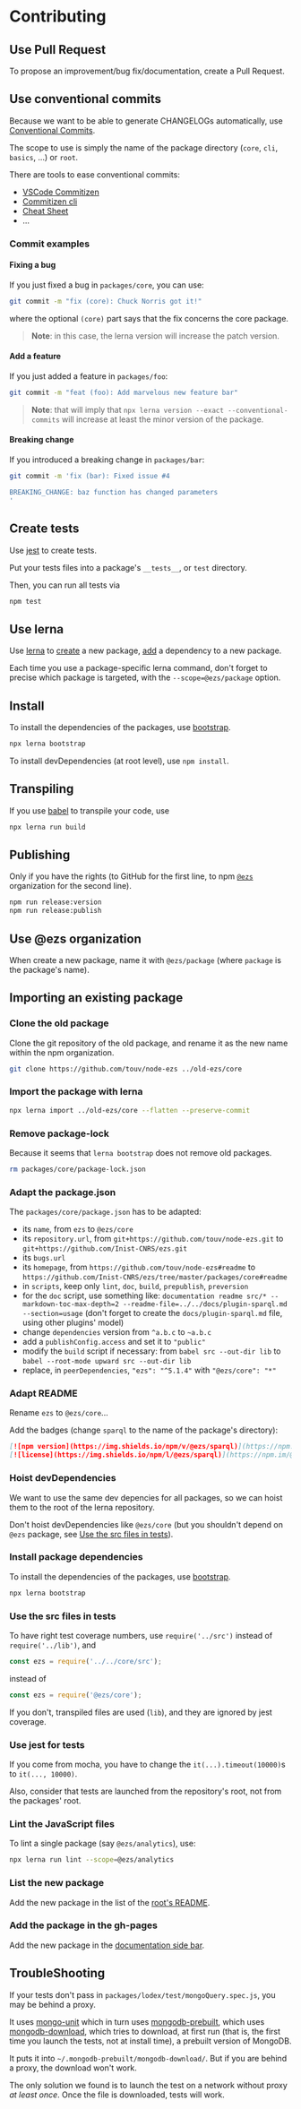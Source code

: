 # Contributing

## Use Pull Request

To propose an improvement/bug fix/documentation, create a Pull Request.

## Use conventional commits

Because we want to be able to generate CHANGELOGs automatically, use
[Conventional Commits](https://www.conventionalcommits.org).

The scope to use is simply the name of the package directory (`core`, `cli`,
`basics`, ...) or `root`.

There are tools to ease conventional commits:

- [VSCode Commitizen](https://github.com/KnisterPeter/vscode-commitizen)
- [Commitizen cli](http://commitizen.github.io/cz-cli/)
- [Cheat Sheet](https://www.cheatography.com/albelop/cheat-sheets/conventional-commits/)
- ...

### Commit examples

#### Fixing a bug

If you just fixed a bug in `packages/core`, you can use:

```bash
git commit -m "fix (core): Chuck Norris got it!"
```

where the optional `(core)` part says that the fix concerns the core package.

> **Note**: in this case, the lerna version will increase the patch version.

#### Add a feature

If you just added a feature in `packages/foo`:

```bash
git commit -m "feat (foo): Add marvelous new feature bar"
```

> **Note**: that will imply that
> `npx lerna version --exact --conventional-commits` will increase at least
> the minor version of the package.

#### Breaking change

If you introduced a breaking change in `packages/bar`:

```bash
git commit -m 'fix (bar): Fixed issue #4

BREAKING_CHANGE: baz function has changed parameters
'
```

## Create tests

Use [jest](https://jestjs.io) to create tests.

Put your tests files into a package's `__tests__`, or `test` directory.

Then, you can run all tests via

```bash
npm test
```

## Use lerna

Use [lerna](https://lerna.js.org/) to
[create](https://github.com/lerna/lerna/tree/master/commands/create) a new
package, [add](https://github.com/lerna/lerna/tree/master/commands/add) a
dependency to a new package.

Each time you use a package-specific lerna command, don't forget to precise
which package is targeted, with the `--scope=@ezs/package` option.

## Install

To install the dependencies of the packages, use
[bootstrap](https://github.com/lerna/lerna/tree/master/commands/bootstrap).

```bash
npx lerna bootstrap
```

To install devDependencies (at root level), use `npm install`.

## Transpiling

If you use [babel](https://babeljs.io) to transpile your code, use

```bash
npx lerna run build
```

## Publishing

Only if you have the rights (to GitHub for the first line, to npm
[`@ezs`](https://www.npmjs.com/org/ezs) organization for the second line).

```bash
npm run release:version
npm run release:publish
```

## Use @ezs organization

When create a new package, name it with `@ezs/package` (where `package` is the package's name).

## Importing an existing package

### Clone the old package

Clone the git repository of the old package, and rename it as the new name
within the npm organization.

```bash
git clone https://github.com/touv/node-ezs ../old-ezs/core
```

### Import the package with lerna

```bash
npx lerna import ../old-ezs/core --flatten --preserve-commit
```

### Remove package-lock

Because it seems that `lerna bootstrap` does not remove old packages.

```bash
rm packages/core/package-lock.json
```

### Adapt the package.json

The `packages/core/package.json` has to be adapted:

- its `name`, from `ezs` to `@ezs/core`
- its `repository.url`, from `git+https://github.com/touv/node-ezs.git` to
  `git+https://github.com/Inist-CNRS/ezs.git`
- its `bugs.url`
- its `homepage`, from `https://github.com/touv/node-ezs#readme` to
  `https://github.com/Inist-CNRS/ezs/tree/master/packages/core#readme`
- in `scripts`, keep only `lint`, `doc`, `build`, `prepublish`, `preversion`
- for the `doc` script, use something like: `documentation readme src/* --markdown-toc-max-depth=2 --readme-file=../../docs/plugin-sparql.md --section=usage` (don't forget to create the `docs/plugin-sparql.md` file, using other plugins' model)
- change `dependencies` version from `^a.b.c` to `~a.b.c`
- add a `publishConfig.access` and set it to `"public"`
- modify the `build` script if necessary: from `babel src --out-dir lib` to
  `babel --root-mode upward src --out-dir lib`
- replace, in `peerDependencies`, `"ezs": "^5.1.4"` with `"@ezs/core": "*"`

### Adapt README

Rename `ezs` to `@ezs/core`...

Add the badges (change `sparql` to the name of the package's directory):

```md
[![npm version](https://img.shields.io/npm/v/@ezs/sparql)](https://npm.im/@ezs/sparql)
[![license](https://img.shields.io/npm/l/@ezs/sparql)](https://npm.im/@ezs/sparql)
```

### Hoist devDependencies

We want to use the same dev depencies for all packages, so we can hoist them to
the root of the lerna repository.

Don't hoist devDependencies like `@ezs/core` (but you shouldn't depend on `@ezs`
package, see [Use the src files in tests](#use-the-src-files-in-tests)).

### Install package dependencies

To install the dependencies of the packages, use
[bootstrap](https://github.com/lerna/lerna/tree/master/commands/bootstrap).

```bash
npx lerna bootstrap
```

### Use the src files in tests

To have right test coverage numbers, use `require('../src')` instead of
`require('../lib')`, and

```js
const ezs = require('../../core/src');
```

instead of

```js
const ezs = require('@ezs/core');
```

If you don't, transpiled files are used (`lib`), and they are ignored by jest
coverage.

### Use jest for tests

If you come from mocha, you have to change the `it(...).timeout(10000)`s to
`it(..., 10000)`.

Also, consider that tests are launched from the repository's root, not from the
packages' root.

### Lint the JavaScript files

To lint a single package (say `@ezs/analytics`), use:

```bash
npx lerna run lint --scope=@ezs/analytics
```

### List the new package

Add the new package in the list of the [root's README](./README.md).

### Add the package in the gh-pages

Add the new package in the [documentation side bar](./docs/_sidebar.md).

## TroubleShooting

If your tests don't pass in `packages/lodex/test/mongoQuery.spec.js`, you may be
behind a proxy.

It uses [mongo-unit](https://www.npmjs.com/package/mongo-unit) which in turn
uses [mongodb-prebuilt](https://www.npmjs.com/package/mongodb-prebuilt), which
uses [mongodb-download](https://www.npmjs.com/package/mongodb-download), which
tries to download, at first run (that is, the first time you launch the tests,
not at install time), a prebuilt version of MongoDB.

It puts it into `~/.mongodb-prebuilt/mongodb-download/`. But if you are behind a
proxy, the download won't work.

The only solution we found is to launch the test on a network without proxy *at
least once*. Once the file is downloaded, tests will work.

